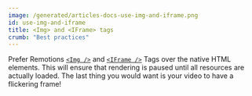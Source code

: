 ```yaml
---
image: /generated/articles-docs-use-img-and-iframe.png
id: use-img-and-iframe
title: <Img> and <IFrame> tags
crumb: "Best practices"
---
```


Prefer Remotions [`<Img />`](/docs/img) and [`<IFrame />`](/docs/iframe) Tags over the native HTML elements. This will ensure that rendering is paused until all resources are actually loaded. The last thing you would want is your video to have a flickering frame!
